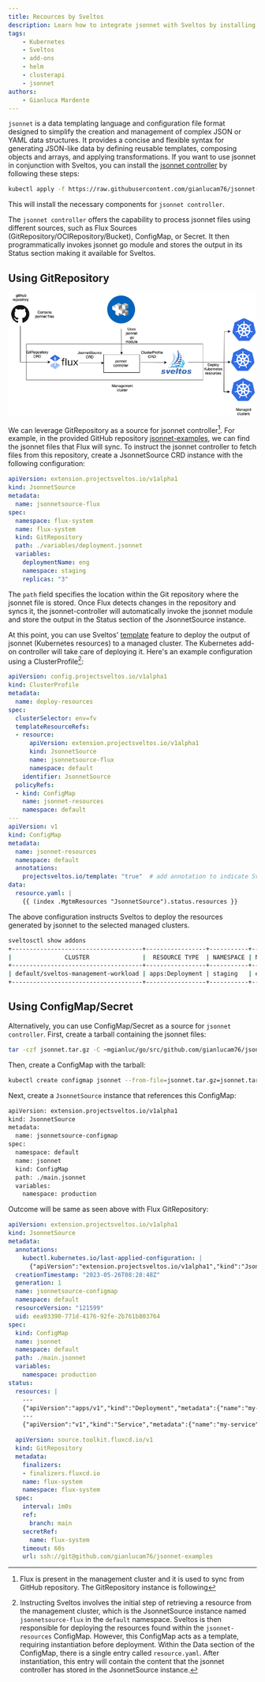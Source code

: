 ```yaml
---
title: Recources by Sveltos
description: Learn how to integrate jsonnet with Sveltos by installing the convenient jsonnet controller.
tags:
    - Kubernetes
    - Sveltos
    - add-ons
    - helm
    - clusterapi
    - jsonnet
authors:
    - Gianluca Mardente
---
```


`jsonnet` is a data templating language and configuration file format designed to simplify the creation and management of complex JSON or YAML data structures. It provides a concise and flexible syntax for generating JSON-like data by defining reusable templates, composing objects and arrays, and applying transformations. If you want to use jsonnet in conjunction with Sveltos, you can install the [jsonnet controller](https://github.com/gianlucam76/jsonnet-controller) by following these steps:

```bash
kubectl apply -f https://raw.githubusercontent.com/gianlucam76/jsonnet-controller/main/manifest/manifest.yaml
```

This will install the necessary components for `jsonnet controller`.

The `jsonnet controller` offers the capability to process jsonnet files using different sources, such as Flux Sources (GitRepository/OCIRepository/Bucket), ConfigMap, or Secret. It then programmatically invokes jsonnet go module and stores the output in its Status section making it available for Sveltos.

## Using GitRepository

![Sveltos managing clusters](../assets/flux-jsonnet-sveltos.png)

We can leverage GitRepository as a source for jsonnet controller[^1]. For example, in the provided GitHub repository [jsonnet-examples](https://github.com/gianlucam76/jsonnet-examples), we can find the jsonnet files that Flux will sync. To instruct the jsonnet controller to fetch files from this repository, create a JsonnetSource CRD instance with the following configuration:

```yaml
apiVersion: extension.projectsveltos.io/v1alpha1
kind: JsonnetSource
metadata:
  name: jsonnetsource-flux
spec:
  namespace: flux-system
  name: flux-system
  kind: GitRepository
  path: ./variables/deployment.jsonnet
  variables:
    deploymentName: eng
    namespace: staging
    replicas: "3"
```

The `path` field specifies the location within the Git repository where the jsonnet file is stored. Once Flux detects changes in the repository and syncs it, the jsonnet-controller will automatically invoke the jsonnet module and store the output in the Status section of the JsonnetSource instance.

At this point, you can use Sveltos' [template](template.md) feature to deploy the output of jsonnet (Kubernetes resources) to a managed cluster. The Kubernetes add-on controller will take care of deploying it. Here's an example configuration using a ClusterProfile[^2]:

```yaml
apiVersion: config.projectsveltos.io/v1alpha1
kind: ClusterProfile
metadata:
  name: deploy-resources
spec:
  clusterSelector: env=fv
  templateResourceRefs:
  - resource:
      apiVersion: extension.projectsveltos.io/v1alpha1
      kind: JsonnetSource
      name: jsonnetsource-flux
      namespace: default
    identifier: JsonnetSource
  policyRefs:
  - kind: ConfigMap
    name: jsonnet-resources
    namespace: default
---
apiVersion: v1
kind: ConfigMap
metadata:
  name: jsonnet-resources
  namespace: default
  annotations:
    projectsveltos.io/template: "true"  # add annotation to indicate Sveltos content is a template
data:
  resource.yaml: |
    {{ (index .MgtmResources "JsonnetSource").status.resources }}
```

The above configuration instructs Sveltos to deploy the resources generated by jsonnet to the selected managed clusters.

```bash
sveltosctl show addons 
+-------------------------------------+-----------------+-----------+------+---------+-------------------------------+------------------+
|               CLUSTER               |  RESOURCE TYPE  | NAMESPACE | NAME | VERSION |             TIME              | CLUSTER PROFILES |
+-------------------------------------+-----------------+-----------+------+---------+-------------------------------+------------------+
| default/sveltos-management-workload | apps:Deployment | staging   | eng  | N/A     | 2023-05-26 00:24:57 -0700 PDT | deploy-resources |
+-------------------------------------+-----------------+-----------+------+---------+-------------------------------+------------------+
```

## Using ConfigMap/Secret

Alternatively, you can use ConfigMap/Secret as a source for `jsonnet controller`. First, create a tarball containing the jsonnet files:

```bash
tar -czf jsonnet.tar.gz -C ~mgianluc/go/src/github.com/gianlucam76/jsonnet-examples/multiple-files .
```

Then, create a ConfigMap with the tarball:

```bash
kubectl create configmap jsonnet --from-file=jsonnet.tar.gz=jsonnet.tar.gz
```

Next, create a `JsonnetSource` instance that references this ConfigMap:

```bash
apiVersion: extension.projectsveltos.io/v1alpha1
kind: JsonnetSource
metadata:
  name: jsonnetsource-configmap
spec:
  namespace: default
  name: jsonnet
  kind: ConfigMap
  path: ./main.jsonnet
  variables:
    namespace: production
```

Outcome will be same as seen above with Flux GitRepository:

```yaml
apiVersion: extension.projectsveltos.io/v1alpha1
kind: JsonnetSource
metadata:
  annotations:
    kubectl.kubernetes.io/last-applied-configuration: |
      {"apiVersion":"extension.projectsveltos.io/v1alpha1","kind":"JsonnetSource","metadata":{"annotations":{},"name":"jsonnetsource-configmap","namespace":"default"},"spec":{"kind":"ConfigMap","name":"jsonnet","namespace":"default","path":"./main.jsonnet","variables":{"namespace":"production"}}}
  creationTimestamp: "2023-05-26T08:28:48Z"
  generation: 1
  name: jsonnetsource-configmap
  namespace: default
  resourceVersion: "121599"
  uid: eea93390-771d-4176-92fe-2b761b803764
spec:
  kind: ConfigMap
  name: jsonnet
  namespace: default
  path: ./main.jsonnet
  variables:
    namespace: production
status:
  resources: |
    ---
    {"apiVersion":"apps/v1","kind":"Deployment","metadata":{"name":"my-deployment","namespace":"production"},"spec":{"replicas":3,"selector":{"matchLabels":{"app":"my-app"}},"template":{"metadata":{"labels":{"app":"my-app"}},"spec":{"containers":[{"image":"my-image:latest","name":"my-container","ports":[{"containerPort":8080}]}]}}}}
    ---
    {"apiVersion":"v1","kind":"Service","metadata":{"name":"my-service","namespace":"production"},"spec":{"ports":[{"port":80,"protocol":"TCP","targetPort":8080}],"selector":{"app":"my-app"},"type":"LoadBalancer"}}
```

[^2]: Instructing Sveltos involves the initial step of retrieving a resource from the management cluster, which is the JsonnetSource instance named `jsonnetsource-flux` in the `default` namespace. Sveltos is then responsible for deploying the resources found within the `jsonnet-resources` ConfigMap. However, this ConfigMap acts as a template, requiring instantiation before deployment. Within the Data section of the ConfigMap, there is a single entry called `resource.yaml`. After instantiation, this entry will contain the content that the jsonnet controller has stored in the JsonnetSource instance.
[^1]: Flux is present in the management cluster and it is used to sync from GitHub repository. The GitRepository instance is following
```yaml  
  apiVersion: source.toolkit.fluxcd.io/v1
  kind: GitRepository
  metadata:
    finalizers:
    - finalizers.fluxcd.io
    name: flux-system
    namespace: flux-system
  spec:
    interval: 1m0s
    ref:
      branch: main
    secretRef:
      name: flux-system
    timeout: 60s
    url: ssh://git@github.com/gianlucam76/jsonnet-examples
```